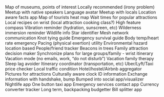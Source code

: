 Map of museums, points of interest
Locally recommended (irony problem)
Meetup with native speakers
Language avatar
Meetup with locals
Location aware facts app
Map of tourists heat map
Wait times for popular attractions
Local recipes on wrist (local attraction cooking class?)
High feature compass
Vibration reminder (hydration, sunscreen, etc)
Wilderness immersion reminder
Wildlife info
Star identifier
Mesh network communication
Knot tying guide
Emergency survival guide
Body temp/heart rate emergency
Pacing (physical exertion) utility
Environmental hazard location based
People/friend tracker
Beacons in trees
Family attraction decision maker
Synchronize plans for large groups/family - wrist itinerary
Vacation mode (no emails, work, “do not disturb”)
Vacation family therapy
Sleep lag avoider
Itinerary coordinator (transportation, etc)
Uber/Lyft/Taxi price checker
Local traffic condition
Hotel/hostel/Airbnb aggregator 
Pictures for attractions
Culturally aware clock
ID information
Exchange information with handshake, bump
Bumped into social app/visualizer
Nightlife app
One button taxi app
Emergency services contact app
Currency converter tracker
Long term, backpacking budgetter
Bill splitter app